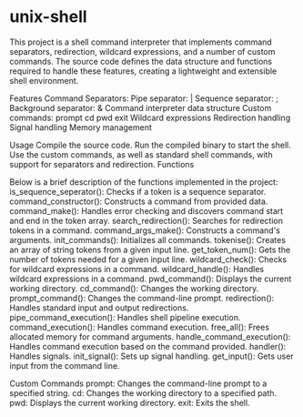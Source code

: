 # unix-shell
This project is a shell command interpreter that implements command separators, redirection, wildcard expressions, and a number of custom commands. The source code defines the data structure and functions required to handle these features, creating a lightweight and extensible shell environment.

Features
    Command Separators:
        Pipe separator: |
        Sequence separator: ;
        Background separator: &
    Command interpreter data structure
    Custom commands:
        prompt
        cd
        pwd
        exit
    Wildcard expressions
    Redirection handling
    Signal handling
    Memory management

Usage
    Compile the source code.
    Run the compiled binary to start the shell.
    Use the custom commands, as well as standard shell commands, with support for separators and redirection.
    Functions

Below is a brief description of the functions implemented in the project:
    is_sequence_seperator(): Checks if a token is a sequence separator.
    command_constructor(): Constructs a command from provided data.
    command_make(): Handles error checking and discovers command start and end in the token array.
    search_redirection(): Searches for redirection tokens in a command.
    command_args_make(): Constructs a command's arguments.
    init_commands(): Initializes all commands.
    tokenise(): Creates an array of string tokens from a given input line.
    get_token_num(): Gets the number of tokens needed for a given input line.
    wildcard_check(): Checks for wildcard expressions in a command.
    wildcard_handle(): Handles wildcard expressions in a command.
    pwd_command(): Displays the current working directory.
    cd_command(): Changes the working directory.
    prompt_command(): Changes the command-line prompt.
    redirection(): Handles standard input and output redirections.
    pipe_command_execution(): Handles shell pipeline execution.
    command_execution(): Handles command execution.
    free_all(): Frees allocated memory for command arguments.
    handle_command_execution(): Handles command execution based on the command provided.
    handler(): Handles signals.
    init_signal(): Sets up signal handling.
    get_input(): Gets user input from the command line.

Custom Commands
    prompt: Changes the command-line prompt to a specified string.
    cd: Changes the working directory to a specified path.
    pwd: Displays the current working directory.
    exit: Exits the shell.